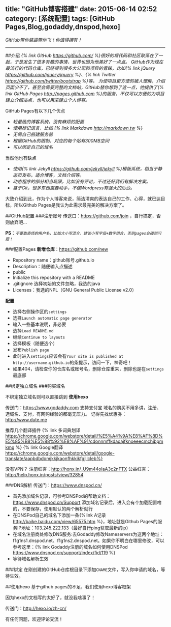 title: "GitHub博客搭建"
date: 2015-06-14 02:52
category: [系统配置]
tags: [GitHub Pages,Blog,godaddy,dnspod,hexo]
---

*GitHub带你装逼带你飞！你值得拥有！*

---

##介绍
*{% link GitHub https://github.com/ %}很好的将代码和社区联系在了一起，于是发生了很多有趣的事情，世界也因为他美好了一点点。*
*GitHub作为现在最流行的代码仓库，已经得到很多大公司和项目的青睐，比如{% link jQuery https://github.com/jquery/jquery %}、{% link Twitter https://github.com/twitter/bootstrap %}等。*
*为使项目更方便的被人理解，介绍页面少不了，甚至会需要完整的文档站，GitHub替你想到了这一点，他提供了{% link GitHub Pages http://pages.github.com %}的服务，不仅可以方便的为项目建立介绍站点，也可以用来建立个人博客。*

GitHub Pages有以下几个优点
- *轻量级的博客系统，没有麻烦的配置*
- *使用标记语言，比如 {% link Markdown http://markdown.tw %}*
- *无需自己搭建服务器*
- *根据GitHub的限制，对应的每个站有300MB空间*
- *可以绑定自己的域名*


当然他也有缺点
- *使用{% link Jekyll https://github.com/jekyll/jekyll %}模板系统，相当于静态页发布，适合博客，文档介绍等。*
- *动态程序的部分相当局限，比如没有评论，不过还好我们有解决方案。*
- *基于Git，很多东西需要动手，不像Wordpress有强大的后台。*


大致介绍到此，作为个人博客来说，简洁清爽的表达自己的工作、心得，就已达目标，所以Github Pages是我认为此需求最完美的解决方案了。

##GitHub配置
###注册账号
传送口：https://github.com/join ，自行搞定，否则放弃吧...

**PS**：*`不要取奇怪的用户名，比如大小写混合，建议小写字母+数字组合，否则pages会碰到问题！`*

###配置Pages
**新增仓库**：https://github.com/new
- Repository name：github账号.github.io
- Description：随便输入点描述
- public
- Initialize this repository with a README
- .gitignore 选择初始的文件忽略，我选的java
- Licenses：我选的NPL（GNU General Public License v2.0）

**配置**
- 选择右侧操作区的`settings`
- 选择`Launch automatic page generator`
- 输入一些基本说明，非必要
- 选择`Load README.md`
- 继续`Continue to layouts`
- 选择模板（随便选个）
- 发布`Publish page`
- 此时进入`settings`应该会有`Your site is published at http://username.github.io`的条提示，访问一下，神奇吧！
- 如果404，请检查你的仓库名或账号名，删除仓库重来，删除也是在`settings`最底部
      
##绑定独立域名
###购买域名

不绑定独立域名则可以直接跳到 **使用hexo**

传送门：https://www.godaddy.com 支持支付宝
域名的购买不用多讲，注册、选域名、支付，有网购经验的都毫无压力。
记得先找优惠券：http://www.dute.me

推荐几个翻译插件
{% link 多词典划译 https://chrome.google.com/webstore/detail/%E5%A4%9A%E8%AF%8D%E5%85%B8%E5%88%92%E8%AF%91/cdonnmffkdaoajfknoeeecmchibpmkmg %}
{% link Google翻译 https://chrome.google.com/webstore/detail/google-translate/aapbdbdomjkkjkaonfhkkikfgjllcleb%}

没有VPN？
注册红杏：http://honx.in/_U9m44oIaA3c2nFTX
公益红杏：http://help.honx.in/posts/view/32854 

###DNS解析
传送门：https://www.dnspod.cn/
- 首先添加域名记录，可参考DNSPod的帮助文档：https://www.dnspod.cn/Support
    添加域名记录后，进入会有个加载配置啥的，不要保存，使用默认的两个解析就行
- 在DNSPod自己的域名下添加一条{%link A记录 http://baike.baidu.com/view/65575.htm %}，地址就是Github Pages的服务IP地址：103.245.222.133（最好自行ping获取最新的ip）
- 在域名注册商处修改DNS服务:去Godaddy修改Nameservers为这两个地址：f1g1ns1.dnspod.net、f1g1ns2.dnspod.net。如果你不明白在哪里修改，可以参考这里：{% link Godaddy注册的域名如何使用DNSPod https://www.dnspod.cn/support/index/fid/119 %}
- 等待域名解析生效

###绑定
在刚创建的GitHub仓库根目录下添加`CNAME`文件，写入你申请的域名，等待生效。

##使用hexo
基于github pages的不足，我们使用hexo博客框架

因为hexo的文档写的太好了，就没我啥事了！

传送门：http://hexo.io/zh-cn/




有任何问题，欢迎评论交流！